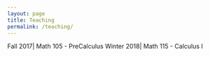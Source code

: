 ```yaml
---
layout: page
title: Teaching
permalink: /teaching/
---
```



Fall 2017| Math 105 - PreCalculus
Winter 2018| Math 115 - Calculus I
